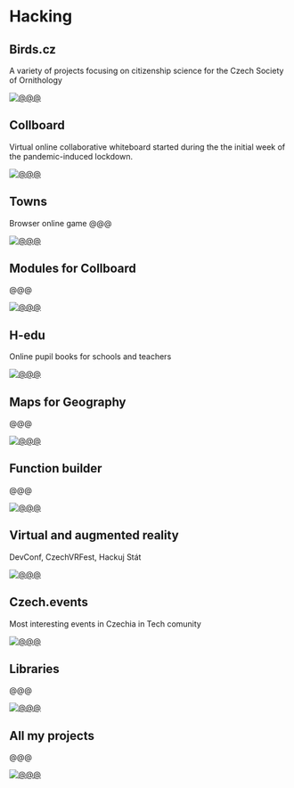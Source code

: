 # Hacking

<!-- TODO: !!! Maybe rename to projects.md -->
<!-- Note: In this file there are all URLs which will be converted into the hacking cases components -->

## Birds.cz

<!-- [🛰] `Maps` -->

A variety of projects focusing on citizenship science for the Czech Society of
Ornithology

<!--
TODO: More about
Feeders
-->

[![@@@](/public/projects/Pavol_Hejn_birds_3eee9b48-0331-462d-b11d-367626cf028c.png)](#)

## Collboard

Virtual online collaborative whiteboard started during the the initial week of the
pandemic-induced lockdown.

<!-- [🛰] `Real time app` -->

[![@@@](/public/projects/whiteboard.png)](#)

## Towns

Browser online game @@@

<!-- [🛰] `WebGL` -->

[![@@@](/public/projects/towns.jpg)](https://towns.cz/)

## Modules for Collboard

@@@

[![@@@](/public/projects/geometry-on-board.png)](https://github.com/collboard/modules-sdk)

## H-edu

Online pupil books for schools and teachers

[![@@@](/public/projects/hedu-screenshot.png)](https://www.h-edu.cz/)

## Maps for Geography

@@@

[![@@@](/public/projects/geography-in-collboard.png)](https://github.com/collboard/map)

## Function builder

@@@

[![@@@](/public/projects/collboard-function-builder-3.png)](https://github.com/collboard/function-builder)

## Virtual and augmented reality

DevConf, CzechVRFest, Hackuj Stát

[![@@@](/public/projects/drawing-in-vr.png)](#!!!)

<!--
![@@@](/public/projects/webvr.jpg)
-->

## Czech.events

Most interesting events in Czechia in Tech comunity

[![@@@](/public/projects/czechevents-screenshot.png)](https://czech.events/)

## Libraries

@@@

[![@@@](/public/projects/xyzt.png)](https://github.com/hejny?tab=repositories)

<!--
TODO: Allow links in links
I am working on several OpenSource libraries like
[vector library xyzt](https://github.com/hejny/xyzt),
[locating apps in your system](https://github.com/hejny/locate-app),
[waitasecond to supercharge the promises](https://github.com/hejny/waitasecond),
[trimming from all 4 directions](https://github.com/hejny/spacetrim),
[working with destroyable objects](https://github.com/hejny/destroyable)
[or see my GitHub repositories](https://github.com/hejny?tab=repositories).
-->

## All my projects

@@@

[![@@@](/public/projects/all-projects.png)](https://pavolhejny.com/documents/projects.html)

<!--
TODO:
## All my talks

![@@@](/public/projects/placeholder.png)

-->

<!--
TODO: Maybe add SigmaStamp project/hacking

-->
